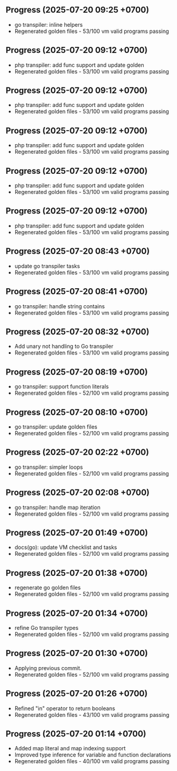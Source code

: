 ## Progress (2025-07-20 09:25 +0700)
- go transpiler: inline helpers
- Regenerated golden files - 53/100 vm valid programs passing

## Progress (2025-07-20 09:12 +0700)
- php transpiler: add func support and update golden
- Regenerated golden files - 53/100 vm valid programs passing

## Progress (2025-07-20 09:12 +0700)
- php transpiler: add func support and update golden
- Regenerated golden files - 53/100 vm valid programs passing

## Progress (2025-07-20 09:12 +0700)
- php transpiler: add func support and update golden
- Regenerated golden files - 53/100 vm valid programs passing

## Progress (2025-07-20 09:12 +0700)
- php transpiler: add func support and update golden
- Regenerated golden files - 53/100 vm valid programs passing

## Progress (2025-07-20 09:12 +0700)
- php transpiler: add func support and update golden
- Regenerated golden files - 53/100 vm valid programs passing

## Progress (2025-07-20 08:43 +0700)
- update go transpiler tasks
- Regenerated golden files - 53/100 vm valid programs passing

## Progress (2025-07-20 08:41 +0700)
- go transpiler: handle string contains
- Regenerated golden files - 53/100 vm valid programs passing

## Progress (2025-07-20 08:32 +0700)
- Add unary not handling to Go transpiler
- Regenerated golden files - 53/100 vm valid programs passing

## Progress (2025-07-20 08:19 +0700)
- go transpiler: support function literals
- Regenerated golden files - 52/100 vm valid programs passing

## Progress (2025-07-20 08:10 +0700)
- go transpiler: update golden files
- Regenerated golden files - 52/100 vm valid programs passing

## Progress (2025-07-20 02:22 +0700)
- go transpiler: simpler loops
- Regenerated golden files - 52/100 vm valid programs passing

## Progress (2025-07-20 02:08 +0700)
- go transpiler: handle map iteration
- Regenerated golden files - 52/100 vm valid programs passing

## Progress (2025-07-20 01:49 +0700)
- docs(go): update VM checklist and tasks
- Regenerated golden files - 52/100 vm valid programs passing

## Progress (2025-07-20 01:38 +0700)
- regenerate go golden files
- Regenerated golden files - 52/100 vm valid programs passing

## Progress (2025-07-20 01:34 +0700)
- refine Go transpiler types
- Regenerated golden files - 52/100 vm valid programs passing

## Progress (2025-07-20 01:30 +0700)
- Applying previous commit.
- Regenerated golden files - 52/100 vm valid programs passing

## Progress (2025-07-20 01:26 +0700)
- Refined "in" operator to return booleans
- Regenerated golden files - 43/100 vm valid programs passing

## Progress (2025-07-20 01:14 +0700)
- Added map literal and map indexing support
- Improved type inference for variable and function declarations
- Regenerated golden files - 40/100 vm valid programs passing
